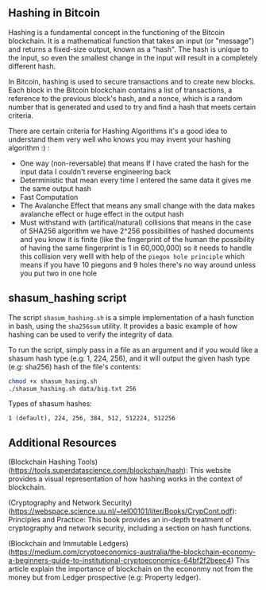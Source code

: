 ## Hashing in Bitcoin
Hashing is a fundamental concept in the functioning of the Bitcoin blockchain. It is a mathematical function that takes an input (or "message") and returns a fixed-size output, known as a "hash". The hash is unique to the input, so even the smallest change in the input will result in a completely different hash.

In Bitcoin, hashing is used to secure transactions and to create new blocks. Each block in the Bitcoin blockchain contains a list of transactions, a reference to the previous block's hash, and a nonce, which is a random number that is generated and used to try and find a hash that meets certain criteria.

There are certain criteria for Hashing Algorithms it's a good idea to understand them very well who knows you may invent your hashing algorithm :) :
- One way (non-reversable) that means If I have crated the hash for the input data I couldn't reverse engineering back
- Deterministic that mean every time I entered the same data it gives me the same output hash
- Fast Computation
- The Avalanche Effect that means any small change with the data makes avalanche effect or huge effect in the output hash
- Must withstand with (artifical/natural) collisions that means in the case of SHA256 algorithm we have 2^256 possibilities of hashed documents and you know it is finite (like the fingerprint of the human the possibility of having the same fingerprint is 1 in 60,000,000) so it needs to handle this collision very welll with help of the `piegon hole principle` which means if you have 10 piegons and 9 holes there's no way around unless you put two in one hole


## shasum_hashing script
The script `shasum_hashing.sh` is a simple implementation of a hash function in bash, using the `sha256sum` utility. It provides a basic example of how hashing can be used to verify the integrity of data.


To run the script, simply pass in a file as an argument and if you would like a shasum hash type (e.g: 1, 224, 256), and it will output the given hash type (e.g: sha256) hash of the file's contents:

```bash
chmod +x shasum_hasing.sh
./shasum_hashing.sh data/big.txt 256
````

Types of shasum hashes:
```
1 (default), 224, 256, 384, 512, 512224, 512256
````
## Additional Resources
(Blockchain Hashing Tools)(https://tools.superdatascience.com/blockchain/hash): This website provides a visual representation of how hashing works in the context of blockchain.

(Cryptography and Network Security)(https://webspace.science.uu.nl/~tel00101/liter/Books/CrypCont.pdf): Principles and Practice: This book provides an in-depth treatment of cryptography and network security, including a section on hash functions.

(Blockchain and Immutable Ledgers)(https://medium.com/cryptoeconomics-australia/the-blockchain-economy-a-beginners-guide-to-institutional-cryptoeconomics-64bf2f2beec4) This article explain the importance of blockchain on the econonmy not from the money but from Ledger prospective (e.g: Property ledger).


